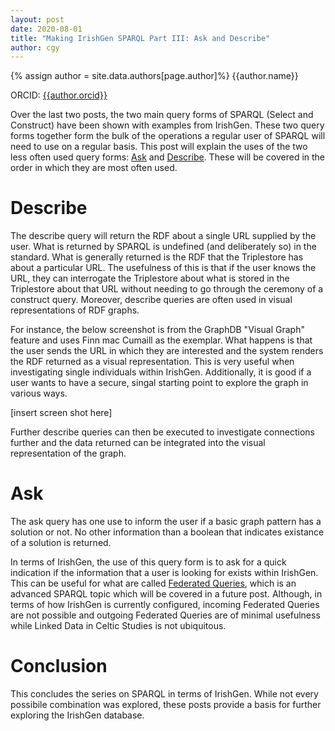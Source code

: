 ```yaml
---
layout: post
date: 2020-08-01
title: "Making IrishGen SPARQL Part III: Ask and Describe"
author: cgy
---
```


{% assign author = site.data.authors[page.author]%}
{{author.name}}

ORCID: <a href="https://orcid.org/{{ author.orcid }}" title="{{author.name}}">{{author.orcid}}</a>

Over the last two posts, the two main query forms of SPARQL (Select
and Construct) have been shown with examples from IrishGen.  These two
query forms together form the bulk of the operations a regular user of
SPARQL will need to use on a regular basis.  This post will explain
the uses of the two less often used query forms:
[Ask](https://www.w3.org/TR/2013/REC-sparql11-query-20130321/#ask) and
[Describe](https://www.w3.org/TR/2013/REC-sparql11-query-20130321/#describe).
These will be covered in the order in which they are most often used.

# Describe

The describe query will return the RDF about a single URL supplied by
the user.  What is returned by SPARQL is undefined (and deliberately
so) in the standard.  What is generally returned is the RDF that the
Triplestore has about a particular URL.  The usefulness of this is
that if the user knows the URL, they can interrogate the Triplestore
about what is stored in the Triplestore about that URL without needing
to go through the ceremony of a construct query.  Moreover, describe
queries are often used in visual representations of RDF graphs.

For instance, the below screenshot is from the GraphDB "Visual Graph"
feature and uses Finn mac Cumaill as the exemplar.  What happens is
that the user sends the URL in which they are interested and the
system renders the RDF returned as a visual representation.  This is
very useful when investigating single individuals within IrishGen.
Additionally, it is good if a user wants to have a secure, singal
starting point to explore the graph in various ways.

[insert screen shot here]

Further describe queries can then be executed to investigate
connections further and the data returned can be integrated into the
visual representation of the graph.

# Ask

The ask query has one use to inform the user if a basic graph pattern
has a solution or not.  No other information than a boolean that
indicates existance of a solution is returned.

In terms of IrishGen, the use of this query form is to ask for a quick
indication if the information that a user is looking for exists within
IrishGen.  This can be useful for what are called [Federated
Queries](https://www.w3.org/TR/sparql11-federated-query/), which is an
advanced SPARQL topic which will be covered in a future post.
Although, in terms of how IrishGen is currently configured, incoming
Federated Queries are not possible and outgoing Federated Queries are
of minimal usefulness while Linked Data in Celtic Studies is not
ubiquitous.

# Conclusion

This concludes the series on SPARQL in terms of IrishGen.  While not
every possibile combination was explored, these posts provide a basis
for further exploring the IrishGen database.
